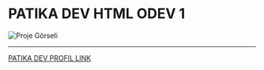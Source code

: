 # PATIKA DEV HTML ODEV 1

![Proje Görseli](../Project5/HTML%20%C3%96DEV%201.jpg)

---

[PATIKA DEV PROFIL LINK](https://app.patika.dev/razumihin)